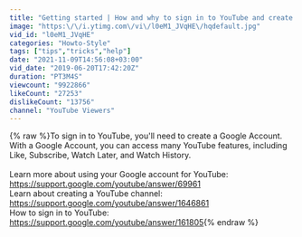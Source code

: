 ```yaml
---
title: "Getting started | How and why to sign in to YouTube and create a YouTube channel"
image: "https:\/\/i.ytimg.com\/vi\/l0eM1_JVqHE\/hqdefault.jpg"
vid_id: "l0eM1_JVqHE"
categories: "Howto-Style"
tags: ["tips","tricks","help"]
date: "2021-11-09T14:56:08+03:00"
vid_date: "2019-06-20T17:42:20Z"
duration: "PT3M4S"
viewcount: "9922866"
likeCount: "27253"
dislikeCount: "13756"
channel: "YouTube Viewers"
---
```

{% raw %}To sign in to YouTube, you'll need to create a Google Account. With a Google Account, you can access many YouTube features, including Like, Subscribe, Watch Later, and Watch History.<br /><br />Learn more about using your Google account for YouTube: <a rel="nofollow" target="blank" href="https://support.google.com/youtube/answer/69961">https://support.google.com/youtube/answer/69961</a><br />Learn about creating a YouTube channel: <a rel="nofollow" target="blank" href="https://support.google.com/youtube/answer/1646861">https://support.google.com/youtube/answer/1646861</a><br />How to sign in to YouTube: <a rel="nofollow" target="blank" href="https://support.google.com/youtube/answer/161805">https://support.google.com/youtube/answer/161805</a>{% endraw %}

